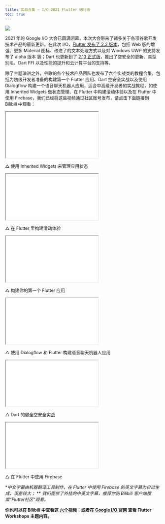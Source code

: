 ```yaml
---
title: 实战合集 — I/O 2021 Flutter 研讨会
toc: true
---
```


![](https://devrel.andfun.cn/devrel/posts/2021/06/mjy4VZ.jpeg)

2021 年的 Google I/O 大会已圆满闭幕，本次大会带来了诸多关于各项谷歌开发技术产品的最新更新。在此次 I/O，[Flutter 发布了 2.2 版本](https://flutter.cn/posts/announcing-flutter-2-2?t=1)，包括 Web 版的增强、更多 Material 图标、改进了的文本处理方式以及对 Windows UWP 的支持发布了 alpha 版本 [等](https://flutter.cn/posts/whats-new-in-flutter-2-2?t=1)；Dart 也更新到了 [2.13 正式版](https://flutter.cn/posts/announcing-dart-2-13)，推出了空安全的更新、类型别名、Dart FFI 以及性能的提升和云计算平台的支持等。

除了主题演讲之外，谷歌的各个技术产品团队也发布了六个实战类的教程合集，包括为初级开发者准备的构建第一个 Flutter 应用、Dart 空安全实战以及使用 Dialogflow 构建一个语音聊天机器人应用，适合中高级开发者的实战教程，如使用 Inherited Widgets 做状态管理、在 Flutter 中构建滚动体验以及在 Flutter 中使用 Firebase，我们已经将这些视频通过社区账号发布，请点击下面链接到 Bilibili 中观看：

<iframe src="{{site.bili.embed}}?aid=248744553&bvid=BV1Wv411W7yF&cid=354736130&page=1&autoplay=false" {{site.bili.set-short}}> </iframe>

△ 使用 Inherited Widgets 来管理应用状态

<iframe src="{{site.bili.embed}}?aid=291195426&bvid=BV11f4y187gV&cid=354814353&page=1&autoplay=false" {{site.bili.set-short}}> </iframe>

△ 在 Flutter 里构建滑动体验

<iframe src="{{site.bili.embed}}?aid=846249495&bvid=BV1n54y1H7dZ&cid=354773704&page=1&autoplay=false" {{site.bili.set-short}}> </iframe>

△ 构建你的第一个 Flutter 应用

<iframe src="{{site.bili.embed}}?aid=716190926&bvid=BV1pX4y1A7SH&cid=355145231&page=1&autoplay=false" {{site.bili.set-short}}> </iframe>

△ 使用 Dialogflow 和 Flutter 构建语音聊天机器人应用

<iframe src="{{site.bili.embed}}?aid=888693780&bvid=BV1tK4y1u76N&cid=354814166&page=1&autoplay=false" {{site.bili.set-short}}> </iframe>

△ Dart 的健全空安全实战

<iframe src="{{site.bili.embed}}?aid=631219825&bvid=BV14b4y1o7Wn&cid=355066643&page=1&autoplay=false" {{site.bili.set-short}}> </iframe>

△ 在 Flutter 中使用 Firebase

**中文字幕由机器翻译工具制作，在 Flutter 中使用 Firebase 的英文字幕为自动生成，误差较大；*
** *我们提供了外挂的中英文字幕，推荐你到 Bilibili 客户端搜索“Flutter社区”观看。*

**你也可以在 Bilibili 中查看这 [六个视频](https://space.bilibili.com/344928717/channel/detail?cid=189780)：或者在[ Google I/O 官网](https://events.google.com/io/program/content?4=topic_flutter&5=type_workshop&lng=en) 查看 Flutter Workshops 主题内容。**

